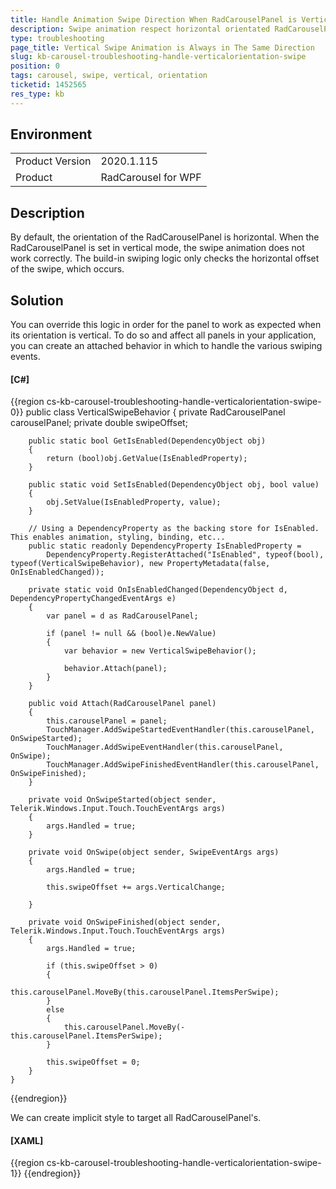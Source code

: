 ```yaml
---
title: Handle Animation Swipe Direction When RadCarouselPanel is Vertical Orientated 
description: Swipe animation respect horizontal orientated RadCarouselPanel
type: troubleshooting
page_title: Vertical Swipe Animation is Always in The Same Direction
slug: kb-carousel-troubleshooting-handle-verticalorientation-swipe
position: 0
tags: carousel, swipe, vertical, orientation
ticketid: 1452565
res_type: kb
---
```


## Environment
<table>
	<tbody>
		<tr>
			<td>Product Version</td>
			<td>2020.1.115</td>
		</tr>
		<tr>
			<td>Product</td>
			<td>RadCarousel for WPF</td>
		</tr>
	</tbody>
</table>


## Description
By default, the orientation of the RadCarouselPanel is horizontal. When the RadCarouselPanel is set in vertical mode, the swipe animation does not work correctly. The build-in swiping logic only checks the horizontal offset of the swipe, which occurs. 

## Solution

You can override this logic in order for the panel to work as expected when its orientation is vertical. To do so and affect all panels in your application, you can create an attached behavior in which to handle the various swiping events.

#### __[C#]__
{{region cs-kb-carousel-troubleshooting-handle-verticalorientation-swipe-0}}
	public class VerticalSwipeBehavior
	{
		private RadCarouselPanel carouselPanel;
		private double swipeOffset;

		public static bool GetIsEnabled(DependencyObject obj)
		{
			return (bool)obj.GetValue(IsEnabledProperty);
		}

		public static void SetIsEnabled(DependencyObject obj, bool value)
		{
			obj.SetValue(IsEnabledProperty, value);
		}

		// Using a DependencyProperty as the backing store for IsEnabled.  This enables animation, styling, binding, etc...
		public static readonly DependencyProperty IsEnabledProperty =
			DependencyProperty.RegisterAttached("IsEnabled", typeof(bool), typeof(VerticalSwipeBehavior), new PropertyMetadata(false, OnIsEnabledChanged));

		private static void OnIsEnabledChanged(DependencyObject d, DependencyPropertyChangedEventArgs e)
		{
			var panel = d as RadCarouselPanel;

			if (panel != null && (bool)e.NewValue)
			{
				var behavior = new VerticalSwipeBehavior();

				behavior.Attach(panel);
			}
		}

		public void Attach(RadCarouselPanel panel)
		{
			this.carouselPanel = panel;
			TouchManager.AddSwipeStartedEventHandler(this.carouselPanel, OnSwipeStarted);
			TouchManager.AddSwipeEventHandler(this.carouselPanel, OnSwipe);
			TouchManager.AddSwipeFinishedEventHandler(this.carouselPanel, OnSwipeFinished);
		}

		private void OnSwipeStarted(object sender, Telerik.Windows.Input.Touch.TouchEventArgs args)
		{
			args.Handled = true;
		}

		private void OnSwipe(object sender, SwipeEventArgs args)
		{
			args.Handled = true;

			this.swipeOffset += args.VerticalChange;

		}

		private void OnSwipeFinished(object sender, Telerik.Windows.Input.Touch.TouchEventArgs args)
		{
			args.Handled = true;

			if (this.swipeOffset > 0)
			{
				this.carouselPanel.MoveBy(this.carouselPanel.ItemsPerSwipe);
			}
			else
			{
				this.carouselPanel.MoveBy(-this.carouselPanel.ItemsPerSwipe);
			}

			this.swipeOffset = 0;
		}
	}
{{endregion}}

We can create implicit style to target all RadCarouselPanel's.

#### __[XAML]__
{{region cs-kb-carousel-troubleshooting-handle-verticalorientation-swipe-1}}
	<Style  TargetType="telerik:RadCarouselPanel">           
		<Setter Property="local:VerticalSwipeBehavior.IsEnabled" Value="true" />
	</Style>
{{endregion}}



